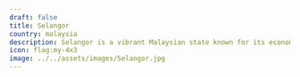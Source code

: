 ```yaml
---
draft: false
title: Selangor
country: malaysia
description: Selangor is a vibrant Malaysian state known for its economic significance, modern cities, and rich cultural attractions. 🏢🌟
icon: flag:my-4x3
image: ../../assets/images/Selangor.jpg
---
```


